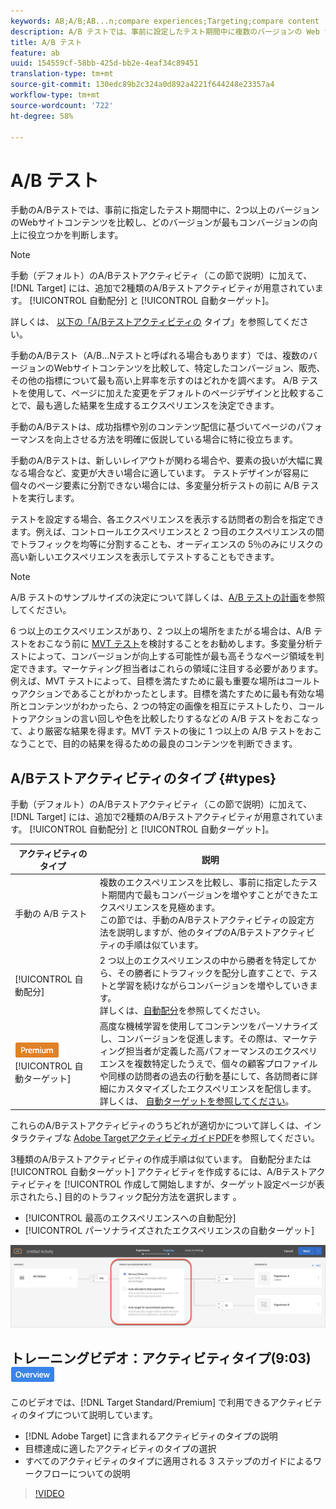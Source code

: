 ```yaml
---
keywords: AB;A/B;AB...n;compare experiences;Targeting;compare content
description: A/B テストでは、事前に設定したテスト期間中に複数のバージョンの Web サイトコンテンツを比較し、どのバージョンがコンバージョンを最も多く増やすことができるのかを見極めます。
title: A/B テスト
feature: ab
uuid: 154559cf-58bb-425d-bb2e-4eaf34c89451
translation-type: tm+mt
source-git-commit: 130edc89b2c324a0d892a4221f644248e23357a4
workflow-type: tm+mt
source-wordcount: '722'
ht-degree: 58%

---
```



# A/B テスト

手動のA/Bテストでは、事前に指定したテスト期間中に、2つ以上のバージョンのWebサイトコンテンツを比較し、どのバージョンが最もコンバージョンの向上に役立つかを判断します。

>[!NOTE]
>
>手動（デフォルト）のA/Bテストアクティビティ（この節で説明）に加えて、 [!DNL Target] には、追加で2種類のA/Bテストアクティビティが用意されています。 [!UICONTROL 自動配分] と [!UICONTROL 自動ターゲット]。
>
>詳しくは、 [以下の「A/Bテストアクティビティの](#types) タイプ」を参照してください。

手動のA/Bテスト（A/B...Nテストと呼ばれる場合もあります）では、複数のバージョンのWebサイトコンテンツを比較して、特定したコンバージョン、販売、その他の指標について最も高い上昇率を示すのはどれかを調べます。 A/B テストを使用して、ページに加えた変更をデフォルトのページデザインと比較することで、最も適した結果を生成するエクスペリエンスを決定できます。

手動のA/Bテストは、成功指標や別のコンテンツ配信に基づいてページのパフォーマンスを向上させる方法を明確に仮説している場合に特に役立ちます。

手動のA/Bテストは、新しいレイアウトが関わる場合や、要素の扱いが大幅に異なる場合など、変更が大きい場合に適しています。 テストデザインが容易に個々のページ要素に分割できない場合には、多変量分析テストの前に A/B テストを実行します。

テストを設定する場合、各エクスペリエンスを表示する訪問者の割合を指定できます。例えば、コントロールエクスペリエンスと 2 つ目のエクスペリエンスの間でトラフィックを均等に分割することも、オーディエンスの 5％のみにリスクの高い新しいエクスペリエンスを表示してテストすることもできます。

>[!NOTE]
>
>A/B テストのサンプルサイズの決定について詳しくは、[A/B テストの計画](../../c-activities/t-test-ab/sample-size-determination.md#concept_2801F552DB874C20B8A17C1B774C0383)を参照してください。

6 つ以上のエクスペリエンスがあり、2 つ以上の場所をまたがる場合は、A/B テストをおこなう前に [MVT テスト](/help/c-activities/c-multivariate-testing/multivariate-testing.md)を検討することをお勧めします。多変量分析テストによって、コンバージョンが向上する可能性が最も高そうなページ領域を判定できます。マーケティング担当者はこれらの領域に注目する必要があります。例えば、MVT テストによって、目標を満たすために最も重要な場所はコールトゥアクションであることがわかったとします。目標を満たすために最も有効な場所とコンテンツがわかったら、2 つの特定の画像を相互にテストしたり、コールトゥアクションの言い回しや色を比較したりするなどの A/B テストをおこなって、より厳密な結果を得ます。MVT テストの後に 1 つ以上の A/B テストをおこなうことで、目的の結果を得るための最良のコンテンツを判断できます。

## A/Bテストアクティビティのタイプ {#types}

手動（デフォルト）のA/Bテストアクティビティ（この節で説明）に加えて、 [!DNL Target] には、追加で2種類のA/Bテストアクティビティが用意されています。 [!UICONTROL 自動配分] と [!UICONTROL 自動ターゲット]。

| アクティビティのタイプ | 説明 |
| --- | --- |
| 手動の A/B テスト | 複数のエクスペリエンスを比較し、事前に指定したテスト期間内で最もコンバージョンを増やすことができたエクスペリエンスを見極めます。<br>この節では、手動のA/Bテストアクティビティの設定方法を説明しますが、他のタイプのA/Bテストアクティビティの手順は似ています。 |
| [!UICONTROL 自動配分] | 2 つ以上のエクスペリエンスの中から勝者を特定してから、その勝者にトラフィックを配分し直すことで、テストと学習を続けながらコンバージョンを増やしていきます。<br>詳しくは、[自動配分](/help/c-activities/automated-traffic-allocation/automated-traffic-allocation.md)を参照してください。 |
| ![プレミアムバッジ](/help/assets/premium.png)[!UICONTROL 自動ターゲット] | 高度な機械学習を使用してコンテンツをパーソナライズし、コンバージョンを促進します。その際は、マーケティング担当者が定義した高パフォーマンスのエクスペリエンスを複数特定したうえで、個々の顧客プロファイルや同様の訪問者の過去の行動を基にして、各訪問者に詳細にカスタマイズしたエクスペリエンスを配信します。<br>詳しくは、 [自動ターゲットを参照してください](/help/c-activities/auto-target-to-optimize.md)。 |

これらのA/Bテストアクティビティのうちどれが適切かについて詳しくは、インタラクティブな [Adobe TargetアクティビティガイドPDF](/help/c-activities/target-activities-guide.md)を参照してください。

3種類のA/Bテストアクティビティの作成手順は似ています。 自動配分または [!UICONTROL 自動ターゲット] アクティビティを作成するには、A/Bテストアクティビティを [!UICONTROL 作成して開始しますが、ターゲット設定ページが表示されたら、] 目的のトラフィック配分方法を選択します [](/help/c-activities/t-test-ab/t-test-create-ab/test-create-ab.md) 。

* [!UICONTROL 最高のエクスペリエンスへの自動配分]
* [!UICONTROL パーソナライズされたエクスペリエンスの自動ターゲット]

![トラフィック配分方法の設定](/help/c-activities/t-test-ab/t-test-create-ab/assets/traffic-allocation-method.png)

## トレーニングビデオ：アクティビティタイプ(9:03) ![概要バッジ](/help/assets/overview.png)

このビデオでは、[!DNL Target Standard/Premium] で利用できるアクティビティのタイプについて説明しています。

* [!DNL Adobe Target] に含まれるアクティビティのタイプの説明
* 目標達成に適したアクティビティのタイプの選択
* すべてのアクティビティのタイプに適用される 3 ステップのガイドによるワークフローについての説明

>[!VIDEO](https://video.tv.adobe.com/v/17386)
